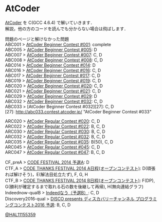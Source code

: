 AtCoder
=
[AtCoder][2] を C(GCC 4.6.4) で解いていきます．  
解説，他の方のコードを読んでも分からない場合は飛ばします．

問題のページと解けなかった問題  
ABC001 > [AtCoder Beginner Contest #001][3]: complete  
ABC005 > [AtCoder Beginner Contest #005][4]: D  
ABC007 > [AtCoder Beginner Contest #007][5]: C, D  
ABC008 > [AtCoder Beginner Contest #008][6]: C, D  
ABC014 > [AtCoder Beginner Contest #014][7]: D  
ABC016 > [AtCoder Beginner Contest #016][8]: C, D  
ABC017 > [AtCoder Beginner Contest #017][16]: C, D  
ABC019 > [AtCoder Beginner Contest #019][17]: C, D  
ABC020 > [AtCoder Beginner Contest #020][20]: C, D  
ABC021 > [AtCoder Beginner Contest #021][21]: C, D  
ABC029 > [AtCoder Beginner Contest #029][22]: D  
ABC032 > [AtCoder Beginner Contest #032][24]: C, D  
ABC033 > [AtCoder Beginner Contest #032][27]: C, D  
[27]: http://abc033.contest.atcoder.jp/ "AtCoder Beginner Contest #033"


ARC020 > [AtCoder Regular Contest #020][9]: C, D  
ARC022 > [AtCoder Regular Contest #022][10]: B, C, D  
ARC030 > [AtCoder Regular Contest #030][11]: B, C, D  
ARC032 > [AtCoder Regular Contest #032][15]: B, C, D  
ARC035 > [AtCoder Regular Contest #035][18]: B(50), C, D  
ARC045 > [AtCoder Regular Contest #045][23]: C, D  
ARC047 > [AtCoder Regular Contest #047][25]: B, C, D  

CF_preA > [CODE FESTIVAL 2014 予選A][12]: D  
CTF_A > [CODE THANKS FESTIVAL 2014 A日程(オープンコンテスト)][13]: D(頑張れば解けそう)，E(解法目処立たず), F, G, H  
CTF_B > [CODE THANKS FESTIVAL 2014 B日程(オープンコンテスト)][14]: F(DP), G(勝利が確定するまで取れる石の数を後継して再帰), H(無向連結グラフ)  
Indeednow-qualB > [Indeedなう（予選B）][19]: C, D  
Discovery2016-qual > [DISCO presents ディスカバリーチャンネル プログラミングコンテスト2016 予選][26]: B, C, D  


[@HAL11155359][1]

[1]: https://twitter.com/HAL11155359 "@HAL11155259"
[2]: http://atcoder.jp/ "AtCoder"

[3]: http://abc001.contest.atcoder.jp/ "AtCoder Beginner Contest #001"
[4]: http://abc005.contest.atcoder.jp/ "AtCoder Beginner Contest #005"
[5]: http://abc007.contest.atcoder.jp/ "AtCoder Beginner Contest #007"
[6]: http://abc008.contest.atcoder.jp/ "AtCoder Beginner Contest #008"
[7]: http://abc014.contest.atcoder.jp/ "AtCoder Beginner Contest #014"
[8]: http://abc016.contest.atcoder.jp/ "AtCoder Beginner Contest #016"
[9]: http://arc020.contest.atcoder.jp/ "AtCoder Regular Contest #020"
[10]: http://arc022.contest.atcoder.jp/ "AtCoder Regular Contest #022"
[11]: http://arc030.contest.atcoder.jp/ "AtCoder Regular Contest #030"
[12]: http://code-festival-2014-quala.contest.atcoder.jp/ "CODE FESTIVAL 2014 予選A"
[13]: http://code-thanks-festival-2014-a-open.contest.atcoder.jp/ "CODE THANKS FESTIVAL 2014 A日程(オープンコンテスト)"
[14]: http://code-thanks-festival-2014-b-open.contest.atcoder.jp/ "CODE THANKS FESTIVAL 2014 B日程(オープンコンテスト)"

[15]: http://arc032.contest.atcoder.jp/ "AtCoder Regular Contest #032"
[16]: http://abc017.contest.atcoder.jp/ "AtCoder Beginner Contest #017"
[17]: http://abc019.contest.atcoder.jp/ "AtCoder Beginner Contest #019"
[18]: http://arc035.contest.atcoder.jp/ "AtCoder Regular Contest #035"
[19]: http://indeednow-qualb.contest.atcoder.jp/ "Indeedなう（予選B）"
[20]: http://abc020.contest.atcoder.jp/ "AtCoder Beginner Contest #020"
[21]: http://abc021.contest.atcoder.jp/ "AtCoder Beginner Contest #021"
[22]: http://abc029.contest.atcoder.jp/ "AtCoder Beginner Contest #029"
[23]: http://arc045.contest.atcoder.jp/ "AtCoder Regular Contest #045"
[24]: http://abc032.contest.atcoder.jp/ "AtCoder Beginner Contest #032"
[25]: http://arc047.contest.atcoder.jp/ "AtCoder Regular Contest #047"
[26]: http://discovery2016-qual.contest.atcoder.jp/ "DISCO presents ディスカバリーチャンネル プログラミングコンテスト2016 予選"
